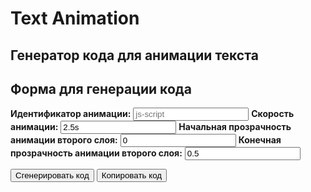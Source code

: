 # Text Animation

## Генератор кода для анимации текста

## Форма для генерации кода

<!-- markdownlint-disable MD041 -->
<!-- markdownlint-disable MD033 -->

<div id="counter-generator">
  <label for="counter-animationID" style="font-weight:bold;">Идентификатор анимации:</label>
  <input type="text" id="counter-animationID" value="" placeholder="js-script">
  <label for="counter-animationSpeed" style="font-weight:bold;">Скорость анимации:</label>
  <input type="text" id="counter-animationSpeed" value="2.5s" placeholder="2.5s">
  <label for="counter-startOpacityT1" style="font-weight:bold;">Начальная прозрачность анимации второго слоя:</label>
  <input type="text" id="counter-startOpacityT1" value="0" placeholder="0">
  <label for="counter-opacityT2" style="font-weight:bold;">Конечная прозрачность анимации второго слоя:</label>
  <input type="text" id="counter-opacityT2" value="0.5" placeholder="0.5">
  
  <button id="generate-counter">Сгенерировать код</button>
  <button id="copy-counter">Копировать код</button>
  <h2 id="title" style="display: none">Пример сгенерированного кода</h2>
  <pre id="counter-output"></pre>
</div>
